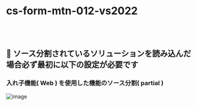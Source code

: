 # cs-form-mtn-012-vs2022


<br><br>

## 🔴 ソース分割されているソリューションを読み込んだ場合必ず最初に以下の設定が必要です

### 入れ子機能( Web ) を使用した機能のソース分割( partial )

![image](https://github.com/winofsql/cs-form-mtn-010-vs2022/assets/1501327/171c8266-a28f-4dbd-a7b9-ef208e0615c6)

